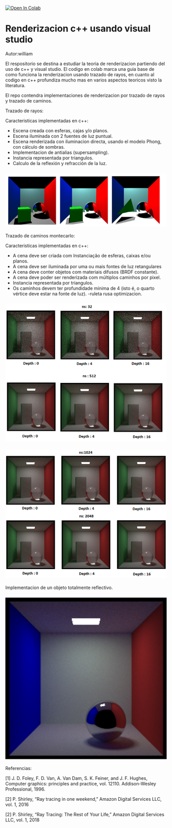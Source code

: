 <a href="https://colab.research.google.com/drive/1nFzxd5G2phwIOh-FdCCccFwc9oo0B09z?usp=sharing"><img src="https://colab.research.google.com/assets/colab-badge.svg" alt="Open In Colab"></a>

# Renderizacion c++ usando visual studio

Autor:william

El respositorio se destina a estudiar la teoria de renderizacion partiendo del uso de c++ y visual studio. El codigo en colab marca una guia base de como funciona la renderizacion usando trazado de rayos, en cuanto al codigo en c++ profundiza mucho mas en varios aspectos teoricos visto la literatura.

El repo contendra implementaciones de renderizacion por trazado de rayos y trazado de caminos.

Trazado de rayos:

Caracteristicas implementadas en c++:

- Escena creada con esferas, cajas y/o planos.
- Escena iluminada con 2 fuentes de luz puntual.
- Escena renderizada con iluminacion directa, usando el modelo Phong, con cálculo de sombras.
- Implementacion de antialias (supersampling).
- Instancia representada por triangulos.
- Calculo de la reflexión y refracción de la luz.

<h3 align="center">
  <img src="imagenes/test2.png" width="600">
</h3>

Trazado de caminos montecarlo:

Caracteristicas implementadas en c++:

- A cena deve ser criada com Instanciação de esferas, caixas e/ou planos.
- A cena deve ser iluminada por uma ou mais fontes de luz retangulares
- A cena deve conter objetos com materiais difusos (BRDF constante).
- A cena deve poder ser renderizada com múltiplos caminhos por pixel.
- Instancia representada por triangulos.
- Os caminhos devem ter profundidade mínima de 4 (isto é, o quarto vértice deve estar na
fonte de luz).
-ruleta rusa optimizacion.

<h3 align="center">
  <img src="imagenes/experimento 1.png" width="600">
</h3>

<h3 align="center">
  <img src="imagenes/exp2.png" width="600">
</h3>

Implementacion de un objeto totalmente reflectivo.

<h3 align="center">
  <img src="imagenes/corenll01_2068_16.ppm.png" width="600">
</h3>

Referencias:

[1] J. D. Foley, F. D. Van, A. Van Dam, S. K. Feiner, and J. F. Hughes, Computer
graphics: principles and practice, vol. 12110. Addison-Wesley Professional, 1996.


[2] P. Shirley, “Ray tracing in one weekend,” Amazon Digital Services LLC, vol. 1,
2016

[2] P. Shirley, “Ray Tracing: The Rest of Your Life,” Amazon Digital Services LLC, vol. 1,
2018

